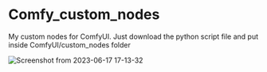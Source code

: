 # Comfy_custom_nodes
My custom nodes for ComfyUI. Just download the python script file and put inside ComfyUI/custom_nodes folder

![Screenshot from 2023-06-17 17-13-32](https://github.com/taabata/Comfy_custom_nodes/assets/57796911/ae084c91-91e0-4c68-9b10-5e427228f775)
